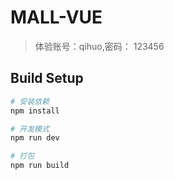 # MALL-VUE

> 体验账号：qihuo,密码： 123456

## Build Setup

``` bash
# 安装依赖
npm install

# 开发模式
npm run dev

# 打包
npm run build
```
